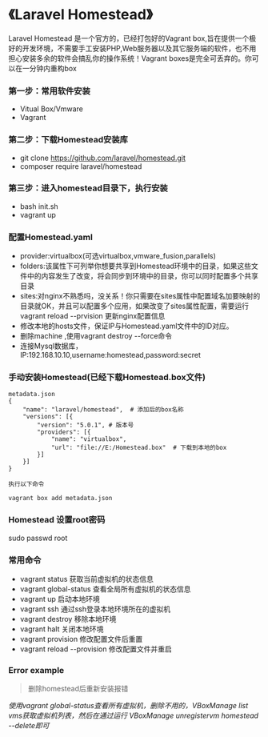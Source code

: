 《Laravel Homestead》
==================================

Laravel Homestead 是一个官方的，已经打包好的Vagrant box,旨在提供一个极好的开发环境，不需要手工安装PHP,Web服务器以及其它服务端的软件，也不用担心安装多余的软件会搞乱你的操作系统！Vagrant boxes是完全可丢弃的。你可以在一分钟内重构box

### 第一步：常用软件安装
* Vitual Box/Vmware
* Vagrant

### 第二步：下载Homestead安装库
* git clone https://github.com/laravel/homestead.git
* composer require laravel/homestead

### 第三步：进入homestead目录下，执行安装
* bash init.sh
* vagrant up

### 配置Homestead.yaml
* provider:virtualbox(可选virtualbox,vmware_fusion,parallels)
* folders:该属性下可列举你想要共享到Homestead环境中的目录，如果这些文件中的内容发生了改变，将会同步到环境中的目录，你可以同时配置多个共享目录
* sites:对nginx不熟悉吗，没关系！你只需要在sites属性中配置域名加要映射的目录就OK，并且可以配置多个应用，如果改变了sites属性配置，需要运行vagrant reload --prvision 更新nginx配置信息
* 修改本地的hosts文件，保证IP与Homestead.yaml文件中的ID对应。
* 删除machine ,使用vagrant destroy --force命令
* 连接Mysql数据库，IP:192.168.10.10,username:homestead,password:secret

### 手动安装Homestead(已经下载Homestead.box文件)
```
metadata.json
{
    "name": "laravel/homestead",  # 添加后的box名称
    "versions": [{
        "version": "5.0.1", # 版本号
        "providers": [{
            "name": "virtualbox",
            "url": "file://E:/Homestead.box"  # 下载到本地的box
        }]
    }]
}

执行以下命令

vagrant box add metadata.json

```

### Homestead 设置root密码

sudo passwd root

### 常用命令
* vagrant status 获取当前虚拟机的状态信息
* vagrant global-status 查看全局所有虚拟机的状态信息
* vagrant up 启动本地环境
* vagrant ssh 通过ssh登录本地环境所在的虚拟机
* vagrant destroy 移除本地环境
* vagrant halt 关闭本地环境
* vagrant provision 修改配置文件后重置
* vagrant reload --provision 修改配置文件并重启

### Error example
> 删除homestead后重新安装报错

*使用vagrant global-status查看所有虚拟机，删除不用的，VBoxManage list vms获取虚拟机列表，然后在通过运行
VBoxManage unregistervm homestead --delete即可*